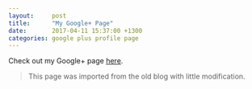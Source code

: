 ```yaml
---
layout:     post
title:      "My Google+ Page"
date:       2017-04-11 15:37:00 +1300
categories: google plus profile page
---
```


Check out my Google+ page [here](https://plus.google.com/104023294057020158565).

> This page was imported from the old blog with little modification.
